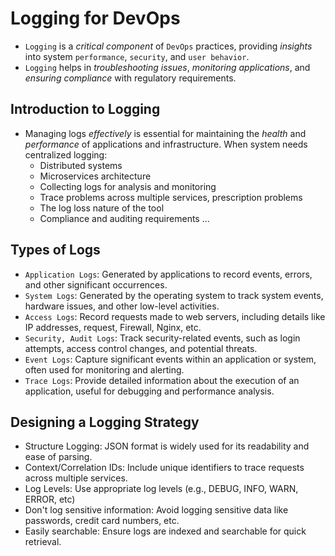 # Logging for DevOps

- `Logging` is a *critical component* of `DevOps` practices, providing *insights* into system `performance`, `security`, and `user behavior`.
- `Logging` helps in *troubleshooting issues*, *monitoring applications*, and *ensuring compliance* with regulatory requirements.

## Introduction to Logging

- Managing logs *effectively* is essential for maintaining the *health* and *performance* of applications and infrastructure. When system needs centralized logging:
  - Distributed systems
  - Microservices architecture
  - Collecting logs for analysis and monitoring
  - Trace problems across multiple services, prescription problems
  - The log loss nature of the tool
  - Compliance and auditing requirements
  ...

## Types of Logs

- `Application Logs`: Generated by applications to record events, errors, and other significant occurrences.
- `System Logs`: Generated by the operating system to track system events, hardware issues, and other low-level activities.
- `Access Logs`: Record requests made to web servers, including details like IP addresses, request, Firewall, Nginx, etc.
- `Security, Audit Logs`: Track security-related events, such as login attempts, access control changes, and potential threats.
- `Event Logs`: Capture significant events within an application or system, often used for monitoring and alerting.
- `Trace Logs`: Provide detailed information about the execution of an application, useful for debugging and performance analysis.

## Designing a Logging Strategy

- Structure Logging: JSON format is widely used for its readability and ease of parsing.
- Context/Correlation IDs: Include unique identifiers to trace requests across multiple services.
- Log Levels: Use appropriate log levels (e.g., DEBUG, INFO, WARN, ERROR, etc)
- Don't log sensitive information: Avoid logging sensitive data like passwords, credit card numbers, etc.
- Easily searchable: Ensure logs are indexed and searchable for quick retrieval.

